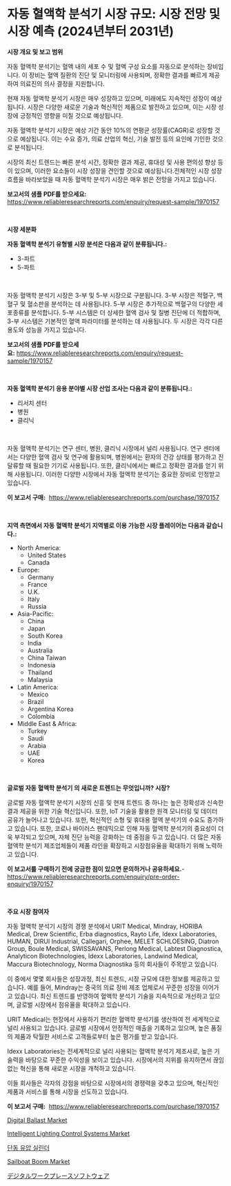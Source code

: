 <p><h1>자동 혈액학 분석기 시장 규모: 시장 전망 및 시장 예측 (2024년부터 2031년)</h1></p><p><strong>시장 개요 및 보고 범위</strong></p>
<p><p>자동 혈액학 분석기는 혈액 내의 세포 수 및 혈액 구성 요소를 자동으로 분석하는 장비입니다. 이 장비는 혈액 질환의 진단 및 모니터링에 사용되며, 정확한 결과를 빠르게 제공하여 의료진의 의사 결정을 지원합니다.</p><p>현재 자동 혈액학 분석기 시장은 매우 성장하고 있으며, 미래에도 지속적인 성장이 예상됩니다. 시장은 다양한 새로운 기술과 혁신적인 제품으로 발전하고 있으며, 이는 시장 성장에 긍정적인 영향을 미칠 것으로 예상됩니다. </p><p>자동 혈액학 분석기 시장은 예상 기간 동안 10%의 연평균 성장률(CAGR)로 성장할 것으로 예상됩니다. 이는 수요 증가, 의료 산업의 혁신, 기술 발전 등의 요인에 기인한 것으로 분석됩니다. </p><p>시장의 최신 트렌드는 빠른 분석 시간, 정확한 결과 제공, 휴대성 및 사용 편의성 향상 등이 있으며, 이러한 요소들이 시장 성장을 견인할 것으로 예상됩니다.전체적인 시장 성장 흐름을 바라보았을 때 자동 혈액학 분석기 시장은 매우 밝은 전망을 가지고 있습니다.</p></p>
<p><strong>보고서의 샘플 PDF를 받으세요:</strong> <a href="https://www.reliableresearchreports.com/enquiry/request-sample/1970157">https://www.reliableresearchreports.com/enquiry/request-sample/1970157</a></p>
<p>&nbsp;</p>
<p><strong>시장 세분화</strong></p>
<p><strong>자동 혈액학 분석기 유형별 시장 분석은 다음과 같이 분류됩니다.:</strong></p>
<p><ul><li>3-파트</li><li>5-파트</li></ul></p>
<p>&nbsp;</p>
<p><p>자동 혈액학 분석기 시장은 3-부 및 5-부 시장으로 구분됩니다. 3-부 시장은 적혈구, 백혈구 및 혈소판을 분석하는 데 사용됩니다. 5-부 시장은 추가적으로 백혈구의 다양한 세포종류를 분석합니다. 5-부 시스템은 더 상세한 혈액 검사 및 질병 진단에 더 적합하며, 3-부 시스템은 기본적인 혈액 파라미터를 분석하는 데 사용됩니다. 두 시장은 각각 다른 용도와 성능을 가지고 있습니다.</p></p>
<p><strong>보고서의 샘플 PDF를 받으세요:</strong>&nbsp;<a href="https://www.reliableresearchreports.com/enquiry/request-sample/1970157">https://www.reliableresearchreports.com/enquiry/request-sample/1970157</a></p>
<p>&nbsp;</p>
<p><strong> 자동 혈액학 분석기 응용 분야별 시장 산업 조사는 다음과 같이 분류됩니다.:</strong></p>
<p><ul><li>리서치 센터</li><li>병원</li><li>클리닉</li></ul></p>
<p>&nbsp;</p>
<p><p>자동 혈액학 분석기는 연구 센터, 병원, 클리닉 시장에서 널리 사용됩니다. 연구 센터에서는 다양한 혈액 검사 및 연구에 활용되며, 병원에서는 환자의 건강 상태를 평가하고 진달류할 때 필요한 기기로 사용됩니다. 또한, 클리닉에서는 빠르고 정확한 결과를 얻기 위해 사용됩니다. 이러한 다양한 시장에서 자동 혈액학 분석기는 중요한 장비로 인정받고 있습니다.</p></p>
<p><strong>이 보고서 구매:</strong>&nbsp; <a href="https://www.reliableresearchreports.com/purchase/1970157">https://www.reliableresearchreports.com/purchase/1970157</a></p>
<p>&nbsp;</p>
<p><strong>지역 측면에서 자동 혈액학 분석기 지역별로 이용 가능한 시장 플레이어는 다음과 같습니다.:</strong></p>
<p><ul>
    <li>
        North America:
        <ul>
            <li>United States</li>
            <li>Canada</li>
        </ul>
    </li>
    <li>
        Europe:
        <ul>
            <li>Germany</li>
            <li>France</li>
            <li>U.K.</li>
            <li>Italy</li>
            <li>Russia</li>
        </ul>
    </li>
    <li>
        Asia-Pacific:
        <ul>
            <li>China</li>
            <li>Japan</li>
            <li>South Korea</li>
            <li>India</li>
            <li>Australia</li>
            <li>China Taiwan</li>
            <li>Indonesia</li>
            <li>Thailand</li>
            <li>Malaysia</li>
        </ul>
    </li>
    <li>
        Latin America:
        <ul>
            <li>Mexico</li>
            <li>Brazil</li>
            <li>Argentina Korea</li>
            <li>Colombia</li>
        </ul>
    </li>
    <li>
        Middle East & Africa:
        <ul>
            <li>Turkey</li>
            <li>Saudi</li>
            <li>Arabia</li>
            <li>UAE</li>
            <li>Korea</li>
        </ul>
    </li>
    </ul></p>
<p>&nbsp;</p>
<p><strong>글로벌 자동 혈액학 분석기 의 새로운 트렌드는 무엇입니까? 시장?</strong></p>
<p><p>글로벌 자동 혈액학 분석기 시장의 신흥 및 현재 트렌드 중 하나는 높은 정확성과 신속한 결과 제공을 위한 기술 혁신입니다. 또한, IoT 기술을 활용한 원격 모니터링 및 데이터 공유가 늘어나고 있습니다. 또한, 혁신적인 소형 및 휴대용 혈액 분석기의 수요도 증가하고 있습니다. 또한, 코로나 바이러스 팬데믹으로 인해 자동 혈액학 분석기의 중요성이 더욱 부각되고 있으며, 자체 진단 능력을 강화하는 데 중점을 두고 있습니다. 더 많은 자동 혈액학 분석기 제조업체들이 제품 라인을 확장하고 시장점유율을 확대하기 위해 노력하고 있습니다.</p></p>
<p><strong>이 보고서를 구매하기 전에 궁금한 점이 있으면 문의하거나 공유하세요.</strong>- <a href="https://www.reliableresearchreports.com/enquiry/pre-order-enquiry/1970157">https://www.reliableresearchreports.com/enquiry/pre-order-enquiry/1970157</a></p>
<p>&nbsp;</p>
<p><strong>주요 시장 참여자</strong></p>
<p><p>자동 혈액학 분석기 시장의 경쟁 분석에서 URIT Medical, Mindray, HORIBA Medical, Drew Scientific, Erba diagnostics, Rayto Life, Idexx Laboratories, HUMAN, DIRUI Industrial, Callegari, Orphee, MELET SCHLOESING, Diatron Group, Boule Medical, SWISSAVANS, Perlong Medical, Labtest Diagnostica, Analyticon Biotechnologies, Idexx Laboratories, Landwind Medical, Maccura Biotechnology, Norma Diagnostika 등의 회사들이 주목받고 있습니다. </p><p>이 중에서 몇몇 회사들은 성장과정, 최신 트렌드, 시장 규모에 대한 정보를 제공하고 있습니다. 예를 들어, Mindray는 중국의 의료 장비 제조 업체로서 꾸준한 성장을 이어가고 있습니다. 최신 트렌드를 반영하여 혈액학 분석기 기술을 지속적으로 개선하고 있으며, 글로벌 시장에서 점유율을 확대하고 있습니다. </p><p>URIT Medical는 현장에서 사용하기 편리한 혈액학 분석기를 생산하여 전 세계적으로 널리 사용되고 있습니다. 글로벌 시장에서 안정적인 매출을 기록하고 있으며, 높은 품질의 제품과 탁월한 서비스로 고객들로부터 높은 평가를 받고 있습니다. </p><p>Idexx Laboratories는 전세계적으로 널리 사용되는 혈액학 분석기 제조사로, 높은 기술력을 바탕으로 꾸준한 수익성을 보이고 있습니다. 시장에서의 지위를 유지하면서 끊임없는 혁신을 통해 새로운 시장을 개척하고 있습니다.</p><p>이들 회사들은 각자의 강점을 바탕으로 시장에서의 경쟁력을 갖추고 있으며, 혁신적인 제품과 서비스를 통해 시장을 선도하고 있습니다.</p></p>
<p><strong>이 보고서 구매:</strong>&nbsp;&nbsp;<a href="https://www.reliableresearchreports.com/purchase/1970157">https://www.reliableresearchreports.com/purchase/1970157</a></p>
<p><p><a href="https://github.com/mahnoor2003/Market-Research-Report-List-3/blob/main/digital-ballast-market.md">Digital Ballast Market</a></p><p><a href="https://github.com/juancolorado15/Market-Research-Report-List-2/blob/main/intelligent-lighting-control-systems-market.md">Intelligent Lighting Control Systems Market</a></p><p><a href="https://github.com/CliftonFisher9067/Market-Research-Report-List-1/blob/main/362782011241.md">단동 유압 실린더</a></p><p><a href="https://issuu.com/reportprime-2/docs/sailboat-boom-market-size-2030.pptx">Sailboat Boom Market</a></p><p><a href="https://medium.com/@deonboer2023/%E3%83%87%E3%82%B8%E3%82%BF%E3%83%AB%E3%83%AF%E3%83%BC%E3%82%AF%E3%83%97%E3%83%AC%E3%82%A4%E3%82%B9%E3%82%BD%E3%83%95%E3%83%88%E3%82%A6%E3%82%A7%E3%82%A2%E5%B8%82%E5%A0%B4%E5%B1%95%E6%9C%9B-%E6%A5%AD%E7%95%8C%E6%A6%82%E8%A6%81%E3%81%A8%E4%BA%88%E6%B8%AC-2024%E5%B9%B4%E3%81%8B%E3%82%892031%E5%B9%B4-5ee80e8b4887">デジタルワークプレースソフトウェア</a></p></p>
